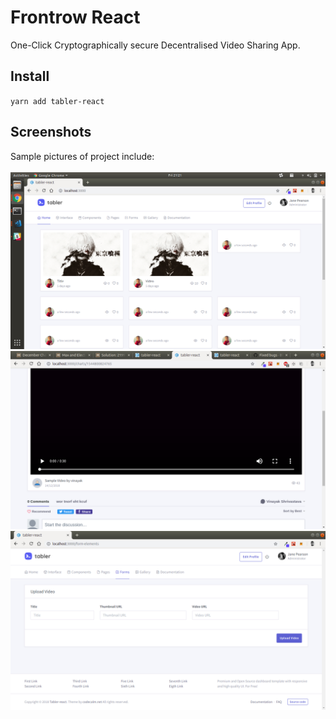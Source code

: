 # Frontrow React

One-Click Cryptographically secure Decentralised Video Sharing App.

## Install

`yarn add tabler-react`

## Screenshots

Sample pictures of project include:<br></br>
      <img src="Screenshots/Screenshot%20from%202018-12-14%2021-21-21.png">
      <img src="Screenshots/1.png">
      <img src="Screenshots/2.png">
      
